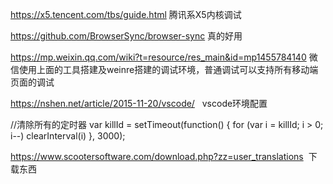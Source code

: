 https://x5.tencent.com/tbs/guide.html 腾讯系X5内核调试

https://github.com/BrowserSync/browser-sync 真的好用

https://mp.weixin.qq.com/wiki?t=resource/res_main&id=mp1455784140 微信使用上面的工具搭建及weinre搭建的调试环境，普通调试可以支持所有移动端页面的调试

https://nshen.net/article/2015-11-20/vscode/    vscode环境配置

//清除所有的定时器
var killId = setTimeout(function() {
  for (var i = killId; i > 0; i--) clearInterval(i)
}, 3000);


https://www.scootersoftware.com/download.php?zz=user_translations  下载东西
